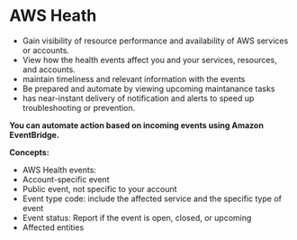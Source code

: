# AWS Heath

* Gain visibility of resource performance and availability of AWS services or accounts.
* View how the health events affect you and your services, resources, and accounts.&#x20;
* maintain timeliness and relevant information with the events
* Be prepared and automate by viewing upcoming maintanance tasks&#x20;
* has near-instant delivery of notification and alerts to speed up troubleshooting or prevention.

**You can automate action based on incoming events using Amazon EventBridge.**&#x20;

**Concepts:**

* AWS Health events:&#x20;
* Account-specific event
* Public event, not specific to your account
* Event type code: include the affected service and the specific type of event
* Event status: Report if the event is open, closed, or upcoming
* Affected entities
